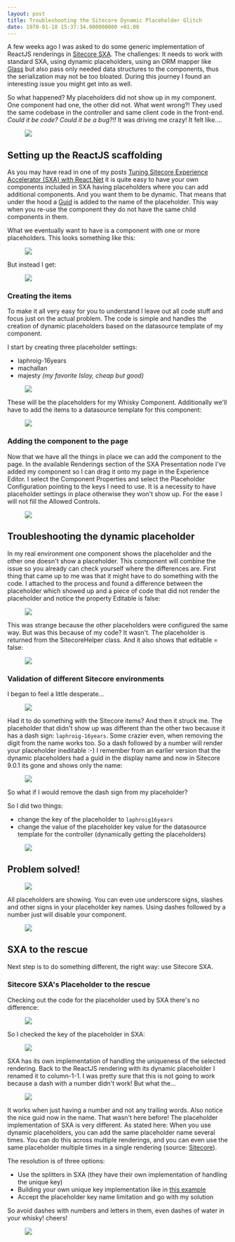 ```yaml
---
layout: post
title: Troubleshooting the Sitecore Dynamic Placeholder Glitch
date: 1970-01-18 15:37:34.000000000 +01:00
---
```

<p>A few weeks ago I was asked to do some generic implementation of ReactJS renderings in <a href="https://doc.sitecore.net/sitecore_experience_accelerator">Sitecore SXA</a>. The challenges: It needs to work with standard SXA, using dynamic placeholders, using an ORM mapper like <a href="http://glass.lu/">Glass</a> but also pass only needed data structures to the components, thus the serialization may not be too bloated. During this journey I found an interesting issue you might get into as well.</p><p>So what happened? My placeholders did not show up in my component. One component had one, the other did not. What went wrong?! They used the same codebase in the controller and same client code in the front-end. <em>Could it be code? Could it be a bug?!!</em> It was driving me crazy! It felt like....</p><figure class="kg-image-card"><img src="https://i.giphy.com/Q445d1oeGJU0E.gif" class="kg-image"></figure><h2 id="setting-up-the-reactjs-scaffolding">Setting up the ReactJS scaffolding</h2><p>As you may have read in one of my posts <a href="/2018/01/04/sitecore-experience-accelerator/">Tuning Sitecore Experience Accelerator (SXA) with React.Net</a> it is quite easy to have your own components included in SXA having placeholders where you can add additional components. And you want them to be dynamic. That means that under the hood a <a href="https://en.wikipedia.org/wiki/Universally_unique_identifier">Guid</a> is added to the name of the placeholder. This way when you re-use the component they do not have the same child components in them.</p><p>What we eventually want to have is a component with one or more placeholders. This looks something like this:</p><figure class="kg-image-card"><img src="https://ghost-azure-gary.azurewebsites.net/content/images/2018/03/2018-03-19_0922.png" class="kg-image"></figure><p>But instead I get:</p><figure class="kg-image-card"><img src="https://ghost-azure-gary.azurewebsites.net/content/images/2018/03/2018-03-19_0932.png" class="kg-image"></figure><h3 id="creating-the-items">Creating the items</h3><p>To make it all very easy for you to understand I leave out all code stuff and focus just on the actual problem. The code is simple and handles the creation of dynamic placeholders based on the datasource template of my component.</p><p>I start by creating three placeholder settings:</p><ul><li>laphroig-16years</li><li>machallan</li><li>majesty <em>(my favorite Islay, cheap but good)</em></li></ul><figure class="kg-image-card"><img src="https://ghost-azure-gary.azurewebsites.net/content/images/2018/03/2018-03-19_0934.png" class="kg-image"></figure><p>These will be the placeholders for my Whisky Component. Additionally we'll have to add the items to a datasource template for this component:</p><figure class="kg-image-card"><img src="https://ghost-azure-gary.azurewebsites.net/content/images/2018/03/2018-03-19_0938.png" class="kg-image"></figure><h3 id="adding-the-component-to-the-page">Adding the component to the page</h3><p>Now that we have all the things in place we can add the component to the page. In the available Renderings section of the SXA Presentation node I've added my component so I can drag it onto my page in the Experience Editor. I select the Component Properties and select the Placeholder Configuration pointing to the keys I need to use. It is a necessity to have placeholder settings in place otherwise they won't show up. For the ease I will not fill the Allowed Controls.</p><figure class="kg-image-card"><img src="https://ghost-azure-gary.azurewebsites.net/content/images/2018/03/2018-03-19_0941.png" class="kg-image"></figure><h2 id="troubleshooting-the-dynamic-placeholder">Troubleshooting the dynamic placeholder</h2><p>In my real environment one component shows the placeholder and the other one doesn't show a placeholder. This component will combine the issue so you already can check yourself where the differences are. First thing that came up to me was that it might have to do something with the code. I attached to the process and found a difference between the placeholder which showed up and a piece of code that did not render the placeholder and notice the property Editable is false:</p><figure class="kg-image-card"><img src="https://ghost-azure-gary.azurewebsites.net/content/images/2018/03/2018-03-19_0948.png" class="kg-image"></figure><p>This was strange because the other placeholders were configured the same way. But was this because of my code? It wasn't. The placeholder is returned from the SitecoreHelper class. And it also shows that editable = false:</p><figure class="kg-image-card"><img src="https://ghost-azure-gary.azurewebsites.net/content/images/2018/03/2018-03-19_0824.png" class="kg-image"></figure><h3 id="validation-of-different-sitecore-environments">Validation of different Sitecore environments</h3><p>I began to feel a little desperate...</p><figure class="kg-image-card"><img src="https://i.giphy.com/Oz83Odp7k0yCA.gif" class="kg-image"></figure><p>Had it to do something with the Sitecore items? And then it struck me. The placeholder that didn't show up was different than the other two because it has a dash sign: <code>laphroig-16years</code>. Some crazier even, when removing the digit from the name works too. So a dash followed by a number will render your placeholder ineditable :-) I remember from an earlier version that the dynamic placeholders had a guid in the display name and now in Sitecore 9.0.1 its gone and shows only the name:</p><figure class="kg-image-card"><img src="https://ghost-azure-gary.azurewebsites.net/content/images/2018/03/2018-03-19_1006.png" class="kg-image"></figure><p>So what if I would remove the dash sign from my placeholder?</p><p>So I did two things:</p><ul><li>change the key of the placeholder to <code>laphroig16years</code></li><li>change the value of the placeholder key value for the datasource template for the controller (dynamically getting the placeholders)</li></ul><figure class="kg-image-card"><img src="https://ghost-azure-gary.azurewebsites.net/content/images/2018/03/2018-03-19_1010.png" class="kg-image"></figure><h2 id="problem-solved-">Problem solved!</h2><figure class="kg-image-card"><img src="https://ghost-azure-gary.azurewebsites.net/content/images/2018/03/2018-03-19_1013.png" class="kg-image"></figure><p>All placeholders are showing. You can even use underscore signs, slashes and other signs in your placeholder key names. Using dashes followed by a number just will disable your component.</p><figure class="kg-image-card"><img src="https://ghost-azure-gary.azurewebsites.net/content/images/2018/03/2018-03-19_1022.png" class="kg-image"></figure><h2 id="sxa-to-the-rescue">SXA to the rescue</h2><p>Next step is to do something different, the right way: use Sitecore SXA.</p><h3 id="sitecore-sxa-s-placeholder-to-the-rescue">Sitecore SXA's Placeholder to the rescue</h3><p>Checking out the code for the placeholder used by SXA there's no difference:</p><figure class="kg-image-card"><img src="https://ghost-azure-gary.azurewebsites.net/content/images/2018/03/2018-03-19_1421.png" class="kg-image"></figure><p>So I checked the key of the placeholder in SXA:</p><figure class="kg-image-card"><img src="https://ghost-azure-gary.azurewebsites.net/content/images/2018/03/2018-03-19_1423.png" class="kg-image"></figure><p>SXA has its own implementation of handling the uniqueness of the selected rendering. Back to the ReactJS rendering with its dynamic placeholder I renamed it to column-1-1. I was pretty sure that this is not going to work because a dash with a number didn't work! But what the...</p><figure class="kg-image-card"><img src="https://ghost-azure-gary.azurewebsites.net/content/images/2018/03/2018-03-19_1428.png" class="kg-image"></figure><p>It works when just having a number and not any trailing words. Also notice the nice guid now in the name. That wasn't here before! The placeholder implementation of SXA is very different. As stated here: When you use dynamic placeholders, you can add the same placeholder name several times. You can do this across multiple renderings, and you can even use the same placeholder multiple times in a single rendering (source: <a href="https://doc.sitecore.net/sitecore_experience_platform/developing/developing_with_sitecore/dynamic_placeholders">Sitecore</a>).</p><p>The resolution is of three options:</p><ul><li>Use the splitters in SXA (they have their own implementation of handling the unique key)</li><li>Building your own unique key implementation like in <a href="https://stackoverflow.com/questions/15134720/sitecore-dynamic-placeholders-with-mvc/30514133#30514133">this example</a></li><li>Accept the placeholder key name limitation and go with my solution</li></ul><p>So avoid dashes with numbers and letters in them, even dashes of water in your whisky! cheers!</p><figure class="kg-image-card"><img src="https://i.giphy.com/pgHJTBBlrNXEs.gif" class="kg-image"></figure>
